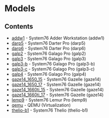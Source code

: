 # Models

## Contents

- [addw1](./addw1) - System76 Adder Workstation (addw1)
- [darp5](./darp5) - System76 Darter Pro (darp5)
- [darp6](./darp6) - System76 Darter Pro (darp6)
- [galp2](./galp2) - System76 Galago Pro (galp2)
- [galp3](./galp3) - System76 Galago Pro (galp3)
- [galp3-b](./galp3-b) - System76 Galago Pro (galp3-b)
- [galp3-c](./galp3-c) - System76 Galago Pro (galp3-c)
- [galp4](./galp4) - System76 Galago Pro (galp4)
- [gaze14_1650_15](./gaze14_1650_15) - System76 Gazelle (gaze14)
- [gaze14_1650_17](./gaze14_1650_17) - System76 Gazelle (gaze14)
- [gaze14_1660ti_15](./gaze14_1660ti_15) - System76 Gazelle (gaze14)
- [gaze14_1660ti_17](./gaze14_1660ti_17) - System76 Gazelle (gaze14)
- [lemp9](./lemp9) - System76 Lemur Pro (lemp9)
- [qemu](./qemu) - QEMU (Virtualization)
- [thelio-b1](./thelio-b1) - System76 Thelio (thelio-b1)
